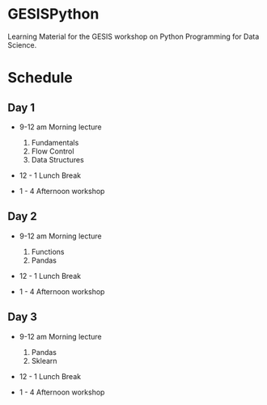 # GESISPython
Learning Material for the GESIS workshop on Python Programming for Data Science.

# Schedule

## Day 1

* 9-12 am Morning lecture
    1. Fundamentals
    2. Flow Control
    3. Data Structures
  
* 12 - 1 Lunch Break
* 1 - 4 Afternoon workshop

## Day 2

* 9-12 am Morning lecture
    1. Functions
    2. Pandas
       
* 12 - 1 Lunch Break
* 1 - 4 Afternoon workshop

## Day 3

* 9-12 am Morning lecture
    1. Pandas
    2. Sklearn
       
* 12 - 1 Lunch Break
* 1 - 4 Afternoon workshop

